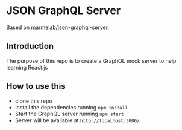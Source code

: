 # JSON GraphQL Server

Based on [marmelab/json-graphql-server](https://github.com/marmelab/json-graphql-server).

## Introduction

The purpose of this repo is to create a GraphQL mock server to help learning React.js

## How to use this

  * clone this repo
  * Install the dependencies running `npm install`
  * Start the GraphQL server running `npm start`
  * Server will be available at `http://localhost:3000/`
